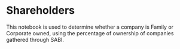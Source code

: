 # Shareholders
This notebook is used to determine whether a company is Family or Corporate owned, using the percentage of ownership of companies gathered through SABI.
